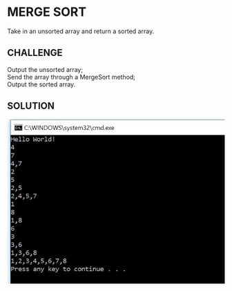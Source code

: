 # MERGE SORT

Take in an unsorted array and return a sorted array.

## CHALLENGE

Output the unsorted array;\
Send the array through a MergeSort method;\
Output the sorted array.

## SOLUTION

![MergeSortCapture](https://github.com/ChristinaGislason/Data-Structures-andAlgorithms/blob/master/Assets/MergeSortCapture.JPG)
